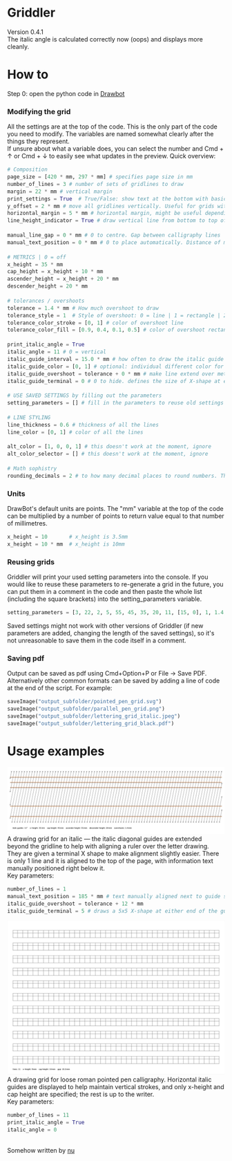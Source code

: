 # Griddler 
Version 0.4.1\
The italic angle is calculated correctly now (oops) and displays more cleanly.

# How to
Step 0: open the python code in [Drawbot](https://www.drawbot.com/)

### Modifying the grid
All the settings are at the top of the code. This is the only part of the code you need to modify. The variables are named somewhat clearly after the things they represent.\
If unsure about what a variable does, you can select the number and  Cmd + ↑  or  Cmd + ↓  to easily see what updates in the preview.
Quick overview:
```Python
# Composition
page_size = [420 * mm, 297 * mm] # specifies page size in mm
number_of_lines = 3 # number of sets of gridlines to draw
margin = 22 * mm # vertical margin
print_settings = True  # True/False: show text at the bottom with basic metrics info
y_offset = 2 * mm # move all gridlines vertically. Useful for grids without a descender
horizontal_margin = 5 * mm # horizontal margin, might be useful depending on printer
line_height_indicator = True # draw vertical line from bottom to top of the set of gridlines

manual_line_gap = 0 * mm # 0 to centre. Gap between calligraphy lines
manual_text_position = 0 * mm # 0 to place automatically. Distance of metrics info text from the bottom of the page

# METRICS | 0 = off
x_height = 35 * mm
cap_height = x_height + 10 * mm
ascender_height = x_height + 20 * mm
descender_height = 20 * mm

# tolerances / overshoots
tolerance = 1.4 * mm # How much overshoot to draw
tolerance_style = 1  # Style of overshoot: 0 = line | 1 = rectangle | 2 = both
tolerance_color_stroke = [0, 1] # color of overshoot line
tolerance_color_fill = [0.9, 0.4, 0.1, 0.5] # color of overshoot rectangle

print_italic_angle = True
italic_angle = 11 # 0 = vertical
italic_guide_interval = 15.0 * mm # how often to draw the italic guide
italic_guide_color = [0, 1] # optional: individual different color for italic guide
italic_guide_overshoot = tolerance + 0 * mm # make line extend over metrics. Can be practical when drawing to align ruler to the italic guide. By default set to tolerance + value to make the italic guide extend to the overshoot line
italic_guide_terminal = 0 # 0 to hide. defines the size of X-shape at either end of the italic guide. Can be practical for aligning ruler to drawing 

# USE SAVED SETTINGS by filling out the parameters
setting_parameters = [] # fill in the parameters to reuse old settings

# LINE STYLING
line_thickness = 0.6 # thickness of all the lines
line_color = [0, 1] # color of all the lines

alt_color = [1, 0, 0, 1] # this doesn't work at the moment, ignore
alt_color_selector = [] # this doesn't work at the moment, ignore

# Math sophistry
rounding_decimals = 2 # to how many decimal places to round numbers. This comes to play mainly in what is displayed at the bottom of the sheet.
```

### Units
DrawBot's default units are points. The "mm" variable at the top of the code can be multiplied by a number of points to return value equal to that number of millimetres. 
```Python
x_height = 10       # x_height is 3.5mm
x_height = 10 * mm  # x_height is 10mm
```

### Reusing grids
Griddler will print your used setting parameters into the console. If you would like to reuse these parameters to re-generate a grid in the future, you can put them in a comment in the code and then paste the whole list (including the square brackets) into the setting_parameters variable.
```Python
setting_parameters = [3, 22, 2, 5, 55, 45, 35, 20, 11, [15, 0], 1, 1.4, 1, [[0, 1], [0.9, 0.4, 0.1, 0.5]], [420, 297]]
```
Saved settings might not work with other versions of Griddler (if new parameters are added, changing the length of the saved settings), so it's not unreasonable to save them in the code itself in a comment.

### Saving pdf
Output can be saved as pdf using Cmd+Option+P or File → Save PDF. Alternatively other common formats can be saved by adding a line of code at the end of the script. For example:
```Python
saveImage("output_subfolder/pointed_pen_grid.svg")
saveImage("output_subfolder/parallel_pen_grid.png")
saveImage("output_subfolder/lettering_grid_italic.jpeg")
saveImage("output_subfolder/lettering_grid_black.pdf")
```

# Usage examples
![image of a drawing grid](https://github.com/nunu-nu/Griddler/blob/main/demo/demo_1.jpg)
A drawing grid for an italic — the italic diagonal guides are extended beyond the gridline to help with aligning a ruler over the letter drawing. They are given a terminal X shape to make alignment slightly easier. There is only 1 line and it is aligned to the top of the page, with information text manually positioned right below it.\
Key parameters:
```Python
number_of_lines = 1
manual_text_position = 185 * mm # text manually aligned next to guide set
italic_guide_overshoot = tolerance + 12 * mm
italic_guide_terminal = 5 # draws a 5x5 X-shape at either end of the guide
```
![image of a calligraphy grid for the pointed pen](https://github.com/nunu-nu/Griddler/blob/main/demo/demo_2.jpg)
A drawing grid for loose roman pointed pen calligraphy. Horizontal italic guides are displayed to help maintain vertical strokes, and only x-height and cap height are specified; the rest is up to the writer.\
Key parameters:
```Python
number_of_lines = 11
print_italic_angle = True
italic_angle = 0
```
\
Somehow written by [nu](https://letters.nu/)